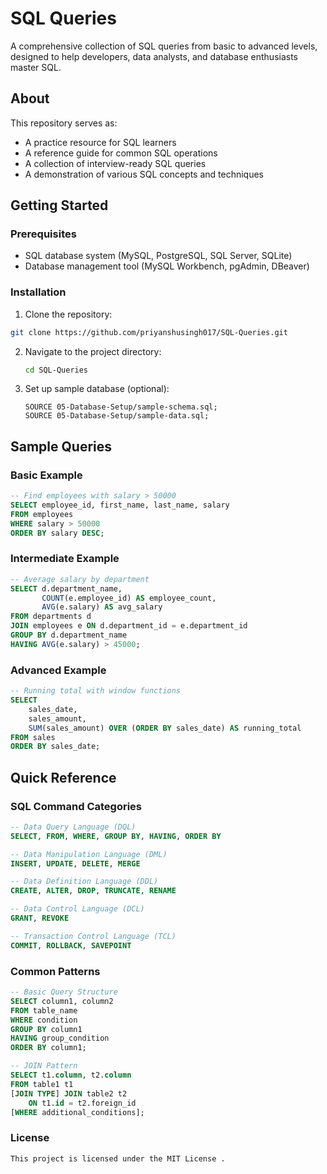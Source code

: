 # SQL Queries 
A comprehensive collection of SQL queries from basic to advanced levels, designed to help developers, data analysts, and database enthusiasts master SQL.

## About
This repository serves as:
- A practice resource for SQL learners
- A reference guide for common SQL operations
- A collection of interview-ready SQL queries
- A demonstration of various SQL concepts and techniques

## Getting Started

### Prerequisites
- SQL database system (MySQL, PostgreSQL, SQL Server, SQLite)
- Database management tool (MySQL Workbench, pgAdmin, DBeaver)

### Installation
1. Clone the repository:
```bash
git clone https://github.com/priyanshusingh017/SQL-Queries.git
```
2. Navigate to the project directory:
   ```bash
   cd SQL-Queries
   ```
3. Set up sample database (optional):
   ```
   SOURCE 05-Database-Setup/sample-schema.sql;
   SOURCE 05-Database-Setup/sample-data.sql;
   ```
## Sample Queries

### Basic Example
```sql
-- Find employees with salary > 50000
SELECT employee_id, first_name, last_name, salary
FROM employees
WHERE salary > 50000
ORDER BY salary DESC;
```
### Intermediate Example
```sql
-- Average salary by department
SELECT d.department_name, 
       COUNT(e.employee_id) AS employee_count,
       AVG(e.salary) AS avg_salary
FROM departments d
JOIN employees e ON d.department_id = e.department_id
GROUP BY d.department_name
HAVING AVG(e.salary) > 45000;
```
### Advanced Example
```sql
-- Running total with window functions
SELECT 
    sales_date,
    sales_amount,
    SUM(sales_amount) OVER (ORDER BY sales_date) AS running_total
FROM sales
ORDER BY sales_date;
```

## Quick Reference

### SQL Command Categories
```sql
-- Data Query Language (DQL)
SELECT, FROM, WHERE, GROUP BY, HAVING, ORDER BY

-- Data Manipulation Language (DML)
INSERT, UPDATE, DELETE, MERGE

-- Data Definition Language (DDL)
CREATE, ALTER, DROP, TRUNCATE, RENAME

-- Data Control Language (DCL)
GRANT, REVOKE

-- Transaction Control Language (TCL)
COMMIT, ROLLBACK, SAVEPOINT
```

### Common Patterns

```sql
-- Basic Query Structure
SELECT column1, column2
FROM table_name
WHERE condition
GROUP BY column1
HAVING group_condition
ORDER BY column1;

-- JOIN Pattern
SELECT t1.column, t2.column
FROM table1 t1
[JOIN TYPE] JOIN table2 t2 
    ON t1.id = t2.foreign_id
[WHERE additional_conditions];

```

### License
```
This project is licensed under the MIT License .
```

